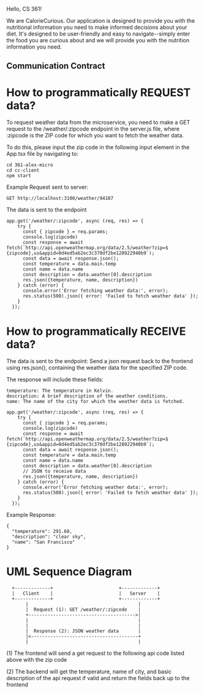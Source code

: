 Hello, CS 361!

We are CalorieCurious. Our application is designed to provide you with the nutritional information you need to make informed decisions about your diet. It's designed to be user-friendly and easy to navigate--simply enter the food you are curious about and we will provide you with the nutrition information you need.

## Communication Contract

# How to programmatically REQUEST data?

To request weather data from the microservice, you need to make a
GET request to the /weather/:zipcode endpoint in the server.js file, where :zipcode is the ZIP code for which you want to fetch the weather data.

To do this, please input the zip code in the following input element in the App.tsx file by navigating to:  

```
cd 361-alex-micro    
cd cc-client   
npm start    
```

Example Request sent to server:   
```
GET http://localhost:3100/weather/94107    
```

The data is sent to the endpoint 
```  
app.get('/weather/:zipcode', async (req, res) => {   
    try {   
      const { zipcode } = req.params;   
      console.log(zipcode)   
      const response = await fetch(`http://api.openweathermap.org/data/2.5/weather?zip=$   {zipcode},us&appid=0d4ed5ab2ec3c370df2be128922940b9`);   
      const data = await response.json();   
      const temperature = data.main.temp   
      const name = data.name   
      const description = data.weather[0].description   
      res.json({temperature, name, description})   
    } catch (error) {   
      console.error('Error fetching weather data:', error);   
      res.status(500).json({ error: 'Failed to fetch weather data' });   
    }  
  });  
```
# How to programmatically RECEIVE data?

The data is sent to the endpoint:
Send a json request back to the frontend using res.json(),
containing the weather data for the specified ZIP code.

The response will include these fields:  
``` 
temperature: The temperature in Kelvin.    
description: A brief description of the weather conditions.   
name: The name of the city for which the weather data is fetched.   
```


``` 
app.get('/weather/:zipcode', async (req, res) => {   
    try {   
      const { zipcode } = req.params;   
      console.log(zipcode)
      const response = await fetch(`http://api.openweathermap.org/data/2.5/weather?zip=$  {zipcode},us&appid=0d4ed5ab2ec3c370df2be128922940b9`);  
      const data = await response.json();  
      const temperature = data.main.temp   
      const name = data.name   
      const description = data.weather[0].description   
      // JSON to receive data   
      res.json({temperature, name, description})  
    } catch (error) {  
      console.error('Error fetching weather data:', error);  
      res.status(500).json({ error: 'Failed to fetch weather data' });   
    }  
  });  
```

Example Response:  

```
{  
  "temperature": 291.68,  
  "description": "clear sky",  
  "name": "San Francisco"  
}   

```

# UML Sequence Diagram
```
  +-------------+                        +-------------+    
  |   Client    |                        |   Server    |    
  +-------------+                        +-------------+    
       |                                        |   
       |  Request (1): GET /weather/:zipcode    |   
       +--------------------------------------->|   
       |                                        |   
       |                                        |   
       |  Response (2): JSON weather data       |   
       |<---------------------------------------+   
       |                                        |   

```
   
(1) The frontend will send a get request to the following api 
code listed above with the zip code

(2) The backend will get the temperature, name of city, and basic description of the api request if valid and return the fields back
up to the frontend
